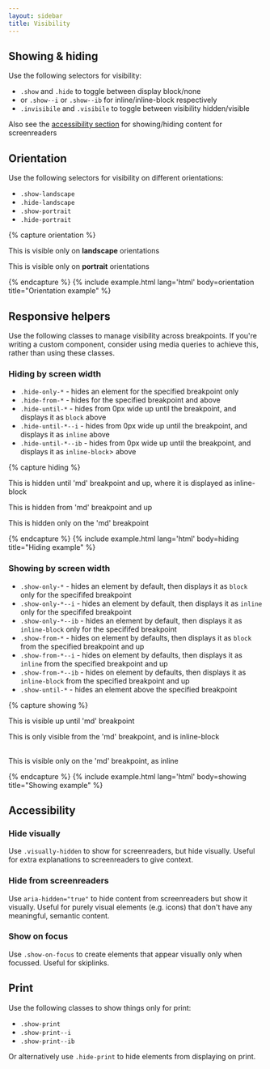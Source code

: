 ```yaml
---
layout: sidebar
title: Visibility
---
```


## Showing & hiding

Use the following selectors for visibility:

- `.show` and `.hide` to toggle between display block/none
- or `.show--i` or `.show--ib` for inline/inline-block respectively
- `.invisibile` and `.visibile` to toggle between visibility hidden/visible

Also see the [accessibility section](#accessibility) for showing/hiding content for screenreaders

## Orientation

Use the following selectors for visibility on different orientations:

- `.show-landscape`
- `.hide-landscape`
- `.show-portrait`
- `.hide-portrait`

{% capture orientation %}
<p class="show-landscape">
    This is visible only on <strong>landscape</strong> orientations
</p>
<p class="show-portrait">
    This is visible only on <strong>portrait</strong> orientations
</p>
{% endcapture %}
{% include example.html lang='html' body=orientation title="Orientation example" %}


## Responsive helpers

Use the following classes to manage visibility across breakpoints. If you're writing a custom component, consider using media queries to achieve this, rather than using these classes.

### Hiding by screen width

- `.hide-only-*` - hides an element for the specified breakpoint only
- `.hide-from-*` - hides for the specified breakpoint and above
- `.hide-until-*` - hides from 0px wide up until the breakpoint, and displays it as `block` above
- `.hide-until-*--i` - hides from 0px wide up until the breakpoint, and displays it as `inline` above
- `.hide-until-*--ib` - hides from 0px wide up until the breakpoint, and displays it as `inline-block`> above

{% capture hiding %}
<p class="hide-until-md--ib">
    This is hidden until 'md' breakpoint and up, where it is displayed as inline-block
</p>
<p class="hide-from-md">
    This is hidden from 'md' breakpoint and up
</p>
<p class="hide-only-md">
    This is hidden only on the 'md' breakpoint
</p>
{% endcapture %}
{% include example.html lang='html' body=hiding title="Hiding example" %}

### Showing by screen width

- `.show-only-*` - hides an element by default, then displays it as `block` only for the specififed breakpoint
- `.show-only-*--i` - hides an element by default, then displays it as `inline` only for the specififed breakpoint
- `.show-only-*--ib` - hides an element by default, then displays it as `inline-block` only for the specififed breakpoint
- `.show-from-*` - hides on element by defaults, then displays it as `block` from the specified breakpoint and up
- `.show-from-*--i` - hides on element by defaults, then displays it as `inline` from the specified breakpoint and up
- `.show-from-*--ib` - hides on element by defaults, then displays it as `inline-block` from the specified breakpoint and up
- `.show-until-*` - hides an element above the specified breakpoint

{% capture showing %}
<p class="show-until-md">
    This is visible up until 'md' breakpoint
</p>
<p class="show-from-md--ib">
    This is only visible from the 'md' breakpoint, and is inline-block
</p>
<p class="show-only-md--i">
    <br/>This is visible only on the 'md' breakpoint, as inline
</p>
{% endcapture %}
{% include example.html lang='html' body=showing title="Showing example" %}


## Accessibility

### Hide visually

Use `.visually-hidden` to show for screenreaders, but hide visually.
Useful for extra explanations to screenreaders to give context.

### Hide from screenreaders

Use `aria-hidden="true"` to hide content from screenreaders but show it visually.
Useful for purely visual elements (e.g. icons) that don't have any meaningful, semantic content.

### Show on focus

Use `.show-on-focus` to create elements that appear visually only when focussed. Useful for skiplinks.


## Print

Use the following classes to show things only for print:

- `.show-print`
- `.show-print--i`
- `.show-print--ib`

Or alternatively use `.hide-print` to hide elements from displaying on print.